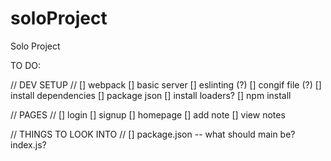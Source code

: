 # soloProject
Solo Project

TO DO: 

// DEV SETUP //
[] webpack
[] basic server
[] eslinting (?)
[] congif file (?)
[] install dependencies
[] package json
[] install loaders?
[] npm install

// PAGES //
[] login
[] signup
[] homepage
[] add note
[] view notes

// THINGS TO LOOK INTO //
[] package.json -- what should main be? index.js?